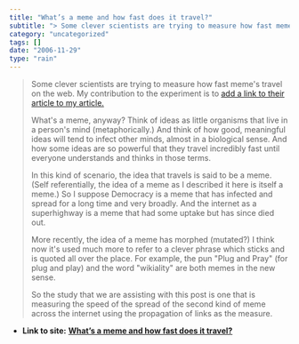 ```yaml
---
title: "What’s a meme and how fast does it travel?"
subtitle: "> Some clever scientists are trying to measure how fast meme's travel on the"
category: "uncategorized"
tags: []
date: "2006-11-29"
type: "rain"
---
```

>
> Some clever scientists are trying to measure how fast meme's travel on the
> web. My contribution to the experiment is to [add a link to their article to
> my
> article.](<http://acephalous.typepad.com/acephalous/2006/11/measuring_the_s.html>)
>
> What's a meme, anyway? Think of ideas as little organisms that live in a
> person's mind (metaphorically.) And think of how good, meaningful ideas will
> tend to infect other minds, almost in a biological sense. And how some ideas
> are so powerful that they travel incredibly fast until everyone understands
> and thinks in those terms.
>
> In this kind of scenario, the idea that travels is said to be a meme. (Self
> referentially, the idea of a meme as I described it here is itself a meme.)
> So I suppose Democracy is a meme that has infected and spread for a long
> time and very broadly. And the internet as a superhighway is a meme that had
> some uptake but has since died out.
>
> More recently, the idea of a meme has morphed (mutated?) I think now it's
> used much more to refer to a clever phrase which sticks and is quoted all
> over the place.  For example, the pun "Plug and Pray" (for plug and play)
> and the word "wikiality" are both memes in the new sense.
>
> So the study that we are assisting with this post is one that is measuring
> the speed of the spread of the second kind of meme across the internet using
> the propagation of links as the measure.


* **Link to site:** **[What’s a meme and how fast does it travel?](None)**